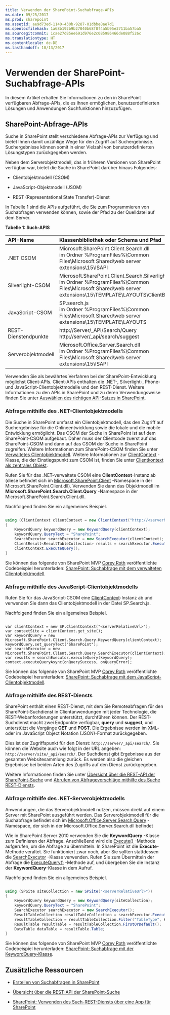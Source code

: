 ```yaml
---
title: Verwenden der SharePoint-Suchabfrage-APIs
ms.date: 09/25/2017
ms.prod: sharepoint
ms.assetid: ae9d73ed-1140-430b-9287-01dbbe8ae7d1
ms.openlocfilehash: 1a68b192b9b27040b68f8f4a5b95e3711ba57ba5
ms.sourcegitcommit: 1cae27d85ee691d976e2c085986466de088f526c
ms.translationtype: HT
ms.contentlocale: de-DE
ms.lasthandoff: 10/13/2017
---
```

# <a name="using-the-sharepoint-search-query-apis"></a>Verwenden der SharePoint-Suchabfrage-APIs
In diesem Artikel erhalten Sie Informationen zu den in SharePoint verfügbaren Abfrage-APIs, die es Ihnen ermöglichen, benutzerdefinierten Lösungen und Anwendungen Suchfunktionen hinzuzufügen. 
## <a name="sharepoint-query-apis"></a>SharePoint-Abfrage-APIs
<a name="bk_QueryAPIs"> </a>

Suche in SharePoint stellt verschiedene Abfrage-APIs zur Verfügung und bietet Ihnen damit unzählige Wege für den Zugriff auf Suchergebnisse. Suchergebnisse können somit in einer Vielzahl von benutzerdefinierten Lösungstypen zurückgegeben werden.
  
    
    
Neben dem Serverobjektmodell, das in früheren Versionen von SharePoint verfügbar war, bietet die Suche in SharePoint darüber hinaus Folgendes:
  
    
    

- Clientobjektmodell (CSOM)
    
  
- JavaScript-Objektmodell (JSOM)
    
  
- REST (Representational State Transfer)-Dienst
    
  
In Tabelle 1 sind die APIs aufgeführt, die Sie zum Programmieren von Suchabfragen verwenden können, sowie der Pfad zu der Quelldatei auf dem Server.
  
    
    

**Tabelle 1: Such-APIS**


|**API-Name**|**Klassenbibliothek oder Schema und Pfad**|
|:-----|:-----|
|.NET CSOM  <br/> |Microsoft.SharePoint.Client.Search.dll <br/>im Ordner %ProgramFiles%\\Common Files\\Microsoft Shared\\web server extensions\\15\\ISAPI  <br/> |
|Silverlight-CSOM  <br/> |Microsoft.SharePoint.Client.Search.Silverlight.dll <br/>im Ordner %ProgramFiles%\\Common Files\\Microsoft Shared\\web server extensions\\15\\TEMPLATE\\LAYOUTS\\ClientBin  <br/> |
|JavaScript-CSOM  <br/> |SP.search.js <br/>im Ordner %ProgramFiles%\\Common Files\\Microsoft Shared\\web server extensions\\15\\TEMPLATE\\LAYOUTS  <br/> |
|REST-Dienstendpunkte  <br/> |http://Server/_API/Search/Query <br/>http://server/_api/search/suggest  <br/> |
|Serverobjektmodell  <br/> |Microsoft.Office.Server.Search.dll <br/>im Ordner %ProgramFiles%\\Common Files\\Microsoft Shared\\web server extensions\\15\\ISAPI  <br/> |
   
Verwenden Sie als bewährtes Verfahren bei der SharePoint-Entwicklung möglichst Client-APIs. Client-APIs enthalten die .NET-, Silverlight-, Phone- und JavaScript-Clientobjektmodelle und den REST-Dienst. Weitere Informationen zu den APIs in SharePoint und zu deren Verwendungsweise finden Sie unter  [Auswählen des richtigen API-Satzes in SharePoint](choose-the-right-api-set-in-sharepoint.md).
  
    
    

### <a name="query-using-the-net-client-object-model"></a>Abfrage mithilfe des .NET-Clientobjektmodells
<a name="bk_QueryNETcsom"> </a>

Die Suche in SharePoint umfasst ein Clientobjektmodell, das den Zugriff auf Suchergebnisse für die Onlineentwicklung sowie die lokale und die mobile Entwicklung ermöglicht. Das CSOM der Suche in SharePoint ist auf dem SharePoint-CSOM aufgebaut. Daher muss der Clientcode zuerst auf das SharePoint-CSOM und dann auf das CSOM der Suche in SharePoint zugreifen. Weitere Informationen zum SharePoint-CSOM finden Sie unter  [Verwaltetes Clientobjektmodell](http://msdn.microsoft.com/library/8c086b11-2b8b-41ec-82ae-cd4fef0aeac6%28Office.15%29.aspx). Weitere Informationen zur  [ClientContext](https://msdn.microsoft.com/library/Microsoft.SharePoint.Client.ClientContext.aspx) -Klasse, die der Einstiegspunkt zum CSOM ist, finden Sie unter [Clientkontext als zentrales Objekt](http://msdn.microsoft.com/library/6299f0df-ab4c-40e6-b709-ec80271c99b3%28Office.15%29.aspx).
  
    
    
Rufen Sie für das .NET-verwaltete CSOM eine **ClientContext**-Instanz ab (diese befindet sich im  [Microsoft.SharePoint.Client](https://msdn.microsoft.com/library/Microsoft.SharePoint.Client.aspx) -Namespace in der Microsoft.SharePoint.Client.dll). Verwenden Sie dann das Objektmodell im **Microsoft.SharePoint.Search.Client.Query** -Namespace in der Microsoft.SharePoint.Search.Client.dll.
  
    
    
Nachfolgend finden Sie ein allgemeines Beispiel.
  
    
    



```cs

using (ClientContext clientContext = new ClientContext("http://<serverName>/sites/<siteCollectionPath>"))
{
    KeywordQuery keywordQuery = new KeywordQuery(clientContext);
    keywordQuery.QueryText = "SharePoint";
    SearchExecutor searchExecutor = new SearchExecutor(clientContext);
    ClientResult<ResultTableCollection> results = searchExecutor.ExecuteQuery(keywordQuery);
    clientContext.ExecuteQuery();
}
```

Sie können das folgende von SharePoint MVP  [Corey Roth](http://mvp.microsoft.com/en-us/mvp/Corey%20Roth-4029260) veröffentlichte Codebeispiel herunterladen: [SharePoint: Suchabfrage mit dem verwalteten Clientobjektmodell](http://code.msdn.microsoft.com/Query-Search-with-the-649f1bc1).
  
    
    

### <a name="query-using-the-javascript-client-object-model"></a>Abfrage mithilfe des JavaScript-Clientobjektmodells
<a name="bk_QueryJSOM"> </a>

Rufen Sie für das JavaScript-CSOM eine [ClientContext](https://msdn.microsoft.com/library/Microsoft.SharePoint.Client.ClientContext.aspx)-Instanz ab und verwenden Sie dann das Clientobjektmodell in der Datei SP.Search.js.
  
    
    
Nachfolgend finden Sie ein allgemeines Beispiel.
  
    
    



```

var clientContext = new SP.ClientContext("<serverRelativeUrl>");
var contextSite = clientContext.get_site();
var keywordQuery = new Microsoft.SharePoint.Client.Search.Query.KeywordQuery(clientContext); 
keywordQuery.set_queryText("SharePoint"); 
var searchExecutor = new Microsoft.SharePoint.Client.Search.Query.SearchExecutor(clientContext);  
var results = searchExecutor.executeQuery(keywordQuery); 
context.executeQueryAsync(onQuerySuccess, onQueryError);
```

Sie können das folgende von SharePoint MVP  [Corey Roth](http://mvp.microsoft.com/en-us/mvp/Corey%20Roth-4029260) veröffentlichte Codebeispiel herunterladen: [SharePoint: Suchabfrage mit dem JavaScript-Clientobjektmodell](http://code.msdn.microsoft.com/SharePoint-Querying-a629b53b).
  
    
    

### <a name="query-using-the-rest-service"></a>Abfrage mithilfe des REST-Diensts
<a name="bk_QueryREST"> </a>

SharePoint enthält einen REST-Dienst, mit dem Sie Remoteabfragen für den SharePoint-Suchdienst in Clientanwendungen mit jeder Technologie, die REST-Webanforderungen unterstützt, durchführen können. Der REST-Suchdienst macht zwei Endpunkte verfügbar, **query** und **suggest**, und unterstützt die Vorgänge **GET** und **POST**. Die Ergebnisse werden im XML- oder im JavaScript Object Notation (JSON)-Format zurückgegeben.
  
    
    
Dies ist der Zugriffspunkt für den Dienst:  `http://server/_api/search/`. Sie können die Website auch wie folgt in der URL angeben:  `http://server/site/_api/search/`. Der Suchdienst gibt Ergebnisse aus der gesamten Websitesammlung zurück. Es werden also die gleichen Ergebnisse bei beiden Arten des Zugriffs auf den Dienst zurückgegeben.
  
    
    
Weitere Informationen finden Sie unter  [Übersicht über die REST-API der SharePoint-Suche](sharepoint-search-rest-api-overview.md) und [Abrufen von Abfragevorschläge mithilfe des Suche REST-Diensts](retrieving-query-suggestions-using-the-search-rest-service.md).
  
    
    

### <a name="query-using-the-net-server-object-model"></a>Abfrage mithilfe des .NET-Serverobjektmodells
<a name="bk_QuerySOM"> </a>

Anwendungen, die das Serverobjektmodell nutzen, müssen direkt auf einem Server mit SharePoint ausgeführt werden. Das Serverobjektmodell für die Suchabfrage befindet sich im  [Microsoft.Office.Server.Search.Query](https://msdn.microsoft.com/library/Microsoft.Office.Server.Search.Query.aspx) -Namespace, der sich in der Microsoft.Office.Server.Search.dll befindet
  
    
    
Wie in SharePoint Server 2010 verwenden Sie die  **KeywordQuery** -Klasse zum Definieren der Abfrage. Anschließend wird die [Execute()](https://msdn.microsoft.com/library/Microsoft.Office.Server.Search.Query.Query.Execute.aspx) -Methode aufgerufen, um die Abfrage zu übermitteln. In SharePoint ist die **Execute**-Methode veraltet. Sie funktioniert zwar noch, aber Sie sollten stattdessen die  [SearchExecutor](https://msdn.microsoft.com/library/Microsoft.Office.Server.Search.Query.SearchExecutor.aspx) -Klasse verwenden. Rufen Sie zum Übermitteln der Abfrage die [ExecuteQuery()](https://msdn.microsoft.com/library/Microsoft.Office.Server.Search.Query.SearchExecutor.ExecuteQuery.aspx) -Methode auf, und übergeben Sie die Instanz der **KeywordQuery**-Klasse in dem Aufruf.
  
    
    
Nachfolgend finden Sie ein allgemeines Beispiel.
  
    
    



```cs

using (SPSite siteCollection = new SPSite("<serverRelativeUrl>"))
{
    KeywordQuery keywordQuery = new KeywordQuery(siteCollection);
    keywordQuery.QueryText = "SharePoint";
    SearchExecutor searchExecutor = new SearchExecutor(); 
    ResultTableCollection resultTableCollection = searchExecutor.ExecuteQuery(keywordQuery); 
    resultTableCollection = resultTableCollection.Filter("TableType", KnownTableTypes.RelevantResults); 
    ResultTable resultTable = resultTableCollection.FirstOrDefault(); 
    DataTable dataTable = resultTable.Table; 
}
```

Sie können das folgende von SharePoint MVP  [Corey Roth](http://mvp.microsoft.com/en-us/mvp/Corey%20Roth-4029260) veröffentlichte Codebeispiel herunterladen: [SharePoint: Suchabfrage mit der KeywordQuery-Klasse](http://code.msdn.microsoft.com/Query-Search-with-the-372139b5).
  
    
    

## <a name="additional-resources"></a>Zusätzliche Ressourcen
<a name="bk_addresources"> </a>


-  [Erstellen von Suchabfragen in SharePoint](building-search-queries-in-sharepoint.md)
    
  
-  [Übersicht über die REST-API der SharePoint-Suche](sharepoint-search-rest-api-overview.md)
    
  
-  [SharePoint: Verwenden des Such-REST-Diensts über eine App für SharePoint](http://code.msdn.microsoft.com/sharepoint/SharePoint-Perform-a-1bf3e87d)
    
  

  
    
    
